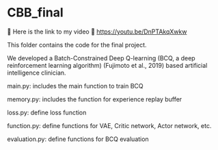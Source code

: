 # CBB_final

🎦 Here is the link to my video 🎦 https://youtu.be/DnPTAkqXwkw


This folder contains the code for the final project. 

We developed a Batch-Constrained Deep Q-learning (BCQ, a deep reinforcement learning algorithm) (Fujimoto et al., 2019) based artificial intelligence clinician.

main.py: includes the main function to train BCQ

memory.py: includes the function for experience replay buffer

loss.py: define loss function

function.py: define functions for VAE, Critic network, Actor network, etc.

evaluation.py: define functions for BCQ evaluation
